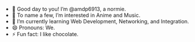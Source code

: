 - 👋 Good day to you! I’m @amdp6913, a normie.
- 👀 To name a few, I’m interested in Anime and Music.
- 🌱 I’m currently learning Web Development, Networking, and Integration.
- 😄 Pronouns: We.
- ⚡ Fun fact: I like chocolate.

<!---
amdp6913/amdp6913 is a ✨ special ✨ repository because its `README.md` (this file) appears on your GitHub profile.
You can click the Preview link to take a look at your changes.
--->
